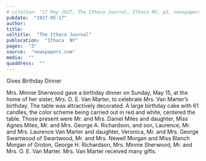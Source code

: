 ```yaml
---
# citation: "17 May 1927, The Ithaca Journal, Ithaca NY, p3, newspapers.com."
pubdate:  "1927-05-17"
author: 
title: 
voltitle:  "The Ithaca Journal"
publocation:  "Ithaca  NY"
pages:  "3"
source:  "newspapers.com"
media:  ""
quaddress:  ""
---
```

Gives Birthday Dinner

Mrs. Minnie Sherwood gave a birthday dinner on Sunday, May 15, at the home of her sister, Mrs. O. E. Van Marter, to celebrate Mrs. Van Marter’s birthday. The table was attractively decorated. A large birthday cake with 61 candles, the color scheme being carried out in red and white, centered the table. Those present were Mr. and Mrs. Daniel Miles and daughter, Miss Agnes Miles, Mr. and Mrs. George A. Richardson, and son, Laurence, Mr. and Mrs. Laurence Van Marter and daughter, Veronica, Mr. and Mrs. George Swartwood of Swartwood, Mr. and Mrs. Newell Morgan and Miss Blanch Morgan of Groton, George H. Richardson, Mrs. Minnie Sherwood, Mr. and Mrs. O. E. Van Marter. Mrs. Van Marter received many gifts.

